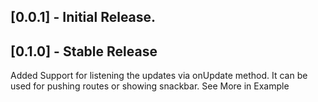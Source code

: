 ## [0.0.1] -  Initial Release.

## [0.1.0] -  Stable Release 
Added Support for listening the updates via onUpdate method. It can be used for pushing routes or showing snackbar. See More in Example


